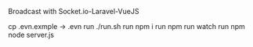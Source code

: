 Broadcast with Socket.io-Laravel-VueJS

cp .evn.exmple -> .evn
run ./run.sh
run npm i
run npm run watch
run npm node server.js
